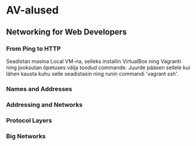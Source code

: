 # AV-alused
## Networking for Web Developers
### From Ping to HTTP
Seadistan masina Local VM-na, selleks installin VirtualBox ning Vagranti ning jooksutan õpetuses välja toodud commande. Juurde pääsen sellele kui lähen kausta kuhu selle seadistasin ning runin commandi 'vagrant ssh'.
### Names and Addresses

### Addressing and Networks

### Protocol Layers

### Big Networks

